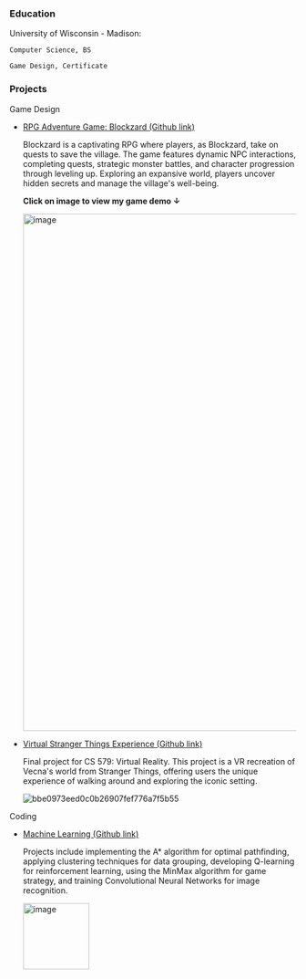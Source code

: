 ### Education
University of Wisconsin - Madison:

    Computer Science, BS

    Game Design, Certificate

### Projects
Game Design
- [RPG Adventure Game: Blockzard (Github link)](https://github.com/JesseYang1017/Blockzard.git)
  
  Blockzard is a captivating RPG where players, as Blockzard, take on quests to save the village. The game features dynamic NPC interactions, completing quests, strategic monster battles, 
  and character progression through leveling up. Exploring an expansive world, players uncover hidden secrets and manage the village's well-being.
  

  **Click on image to view my game demo ↓**

  [<img width="907" alt="image" src="https://github.com/JesseYang1017/portfolio/assets/155484794/1843c403-0d1c-41bb-948a-aee54f92a930">](https://www.youtube.com/watch?v=zvoD3SE63xo)
  



  
  
  

- [Virtual Stranger Things Experience (Github link)](https://github.com/JesseYang1017/Virtual_Reality.git)
  
  Final project for CS 579: Virtual Reality. This project is a VR recreation of Vecna's world from Stranger Things, offering users the unique experience of walking around and exploring the iconic setting.
  
  

  ![bbe0973eed0c0b26907fef776a7f5b55](https://github.com/JesseYang1017/portfolio/assets/155484794/f2876ac3-a22f-4db1-bd95-1b1cbdc258d4)





Coding
- [Machine Learning (Github link)](https://github.com/JesseYang1017/machine_learning.git)

  Projects include implementing the A* algorithm for optimal pathfinding, applying clustering techniques for data grouping, developing Q-learning for reinforcement learning, using the MinMax algorithm for game strategy, and training 
  Convolutional Neural Networks for image recognition. 

  <img width="116" alt="image" src="https://github.com/JesseYang1017/portfolio/assets/155484794/1b8bc2cf-0b95-4dc5-a858-84578787fa50">


